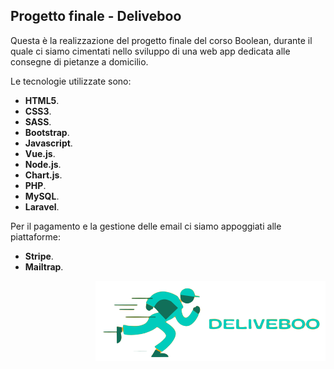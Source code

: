 ## Progetto finale - Deliveboo

Questa è la realizzazione del progetto finale del corso Boolean, durante il quale ci siamo cimentati nello sviluppo di una web app dedicata alle consegne di pietanze a domicilio.

Le tecnologie utilizzate sono:

- **HTML5**.
- **CSS3**.
- **SASS**.
- **Bootstrap**.
- **Javascript**.
- **Vue.js**.
- **Node.js**.
- **Chart.js**.
- **PHP**.
- **MySQL**.
- **Laravel**.

Per il pagamento e la gestione delle email ci siamo appoggiati alle piattaforme:

- **Stripe**.
- **Mailtrap**.

<img align="right" src="/storage/app/public/images/logo-deliveboo-fullcolor.png" alt="logo-deliveboo">